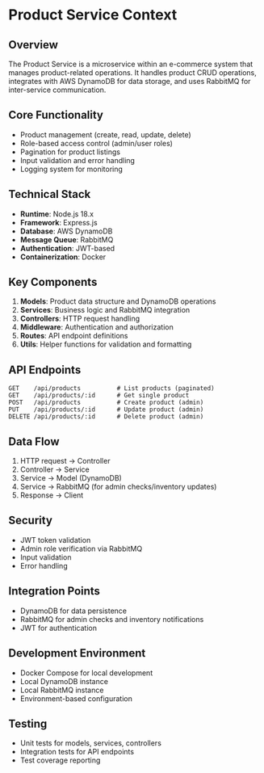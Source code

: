 # Product Service Context

## Overview
The Product Service is a microservice within an e-commerce system that manages product-related operations. It handles product CRUD operations, integrates with AWS DynamoDB for data storage, and uses RabbitMQ for inter-service communication.

## Core Functionality
- Product management (create, read, update, delete)
- Role-based access control (admin/user roles)
- Pagination for product listings
- Input validation and error handling
- Logging system for monitoring

## Technical Stack
- **Runtime**: Node.js 18.x
- **Framework**: Express.js
- **Database**: AWS DynamoDB
- **Message Queue**: RabbitMQ
- **Authentication**: JWT-based
- **Containerization**: Docker

## Key Components
1. **Models**: Product data structure and DynamoDB operations
2. **Services**: Business logic and RabbitMQ integration
3. **Controllers**: HTTP request handling
4. **Middleware**: Authentication and authorization
5. **Routes**: API endpoint definitions
6. **Utils**: Helper functions for validation and formatting

## API Endpoints
```
GET    /api/products          # List products (paginated)
GET    /api/products/:id      # Get single product
POST   /api/products          # Create product (admin)
PUT    /api/products/:id      # Update product (admin)
DELETE /api/products/:id      # Delete product (admin)
```

## Data Flow
1. HTTP request → Controller
2. Controller → Service
3. Service → Model (DynamoDB)
4. Service → RabbitMQ (for admin checks/inventory updates)
5. Response → Client

## Security
- JWT token validation
- Admin role verification via RabbitMQ
- Input validation
- Error handling

## Integration Points
- DynamoDB for data persistence
- RabbitMQ for admin checks and inventory notifications
- JWT for authentication

## Development Environment
- Docker Compose for local development
- Local DynamoDB instance
- Local RabbitMQ instance
- Environment-based configuration

## Testing
- Unit tests for models, services, controllers
- Integration tests for API endpoints
- Test coverage reporting 